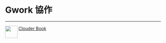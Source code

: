 Gwork 協作
===

---
<img align="left" height="40" src="https://m3.ypcloud.com/cms/jdi_cards_clouder_cms_6eae937bb7.png"> [Clouder Book](https://github.com/YPCloudInc/Clouder/blob/main/md/book.md)
